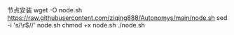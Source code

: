 节点安装
wget -O node.sh https://raw.githubusercontent.com/ziqing888/Autonomys/main/node.sh
sed -i 's/\r$//' node.sh
chmod +x node.sh
./node.sh

